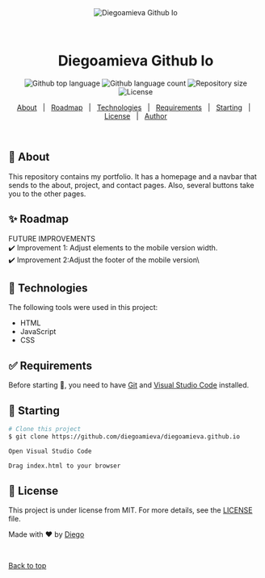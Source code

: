 <div align="center" id="top"> 
  <img src="./.github/app.gif" alt="Diegoamieva Github Io" />

  &#xa0;

  <!-- <a href="https://diegoamievagithubio.netlify.app">Demo</a> -->
</div>

<h1 align="center">Diegoamieva Github Io</h1>

<p align="center">
  <img alt="Github top language" src="https://img.shields.io/github/languages/top/diegoamieva/diegoamieva-github-io?color=56BEB8">

  <img alt="Github language count" src="https://img.shields.io/github/languages/count/diegoamieva/diegoamieva-github-io?color=56BEB8">

  <img alt="Repository size" src="https://img.shields.io/github/repo-size/diegoamieva/diegoamieva-github-io?color=56BEB8">

  <img alt="License" src="https://img.shields.io/github/license/diegoamieva/diegoamieva-github-io?color=56BEB8">

  <!-- <img alt="Github issues" src="https://img.shields.io/github/issues/diegoamieva/diegoamieva-github-io?color=56BEB8" /> -->

  <!-- <img alt="Github forks" src="https://img.shields.io/github/forks/diegoamieva/diegoamieva-github-io?color=56BEB8" /> -->

  <!-- <img alt="Github stars" src="https://img.shields.io/github/stars/diegoamieva/diegoamieva-github-io?color=56BEB8" /> -->
</p>

<!-- Status -->

<!-- <h4 align="center"> 
	🚧  Diegoamieva Github Io 🚀 Under construction...  🚧
</h4> 

<hr> -->

<p align="center">
  <a href="#dart-about">About</a> &#xa0; | &#xa0; 
  <a href="#sparkles-roadmap">Roadmap</a> &#xa0; | &#xa0;
  <a href="#rocket-technologies">Technologies</a> &#xa0; | &#xa0;
  <a href="#white_check_mark-requirements">Requirements</a> &#xa0; | &#xa0;
  <a href="#checkered_flag-starting">Starting</a> &#xa0; | &#xa0;
  <a href="#memo-license">License</a> &#xa0; | &#xa0;
  <a href="https://github.com/diegoamieva" target="_blank">Author</a>
</p>

<br>

## :dart: About ##

This repository contains my portfolio. It has a homepage and a navbar that sends to the about, project, and contact pages. Also, several buttons take you to the other pages.

## :sparkles: Roadmap ##

FUTURE IMPROVEMENTS\
:heavy_check_mark: Improvement 1: Adjust elements to the mobile version width.\
:heavy_check_mark: Improvement 2:Adjust the footer of the mobile version\

## :rocket: Technologies ##

The following tools were used in this project:

- HTML
- JavaScript
- CSS

## :white_check_mark: Requirements ##

Before starting :checkered_flag:, you need to have [Git](https://git-scm.com) and [Visual Studio Code](https://code.visualstudio.com) installed.

## :checkered_flag: Starting ##

```bash
# Clone this project
$ git clone https://github.com/diegoamieva/diegoamieva.github.io

Open Visual Studio Code

Drag index.html to your browser
```

## :memo: License ##

This project is under license from MIT. For more details, see the [LICENSE](LICENSE.md) file.


Made with :heart: by <a href="https://github.com/diegoamieva" target="_blank">Diego</a>

&#xa0;

<a href="#top">Back to top</a>
